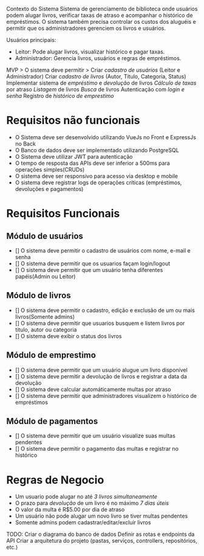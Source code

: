 Contexto do Sistema
Sistema de gerenciamento de biblioteca onde usuários podem alugar livros, verificar taxas de atraso e acompanhar o histórico de empréstimos. O sistema também precisa controlar os custos dos aluguéis e permitir que os administradores gerenciem os livros e usuários.

Usuários principais:
* Leitor: Pode alugar livros, visualizar histórico e pagar taxas.
* Administrador: Gerencia livros, usuários e regras de empréstimos.


MVP > O sistema deve permitir >
    Criar *cadastro de usuários* (Leitor e Administrador)
    Criar *cadastro de livros* (Autor, Titulo, Categoria, Status)
    Implementar sistema de *empréstimo* e *devolução* de livros
    *Cálculo de taxas* por atraso
    *Listagem* de livros
    *Busca* de livros
    Autenticação com *login e senha*
    Registro de *histórico de emprestimo*

# Requisitos não funcionais

* O Sistema deve ser desenvolvido utilizando VueJs no Front e ExpressJs no Back
* O Banco de dados deve ser implementado utilizando PostgreSQL
* O Sistema deve utilizar JWT para autenticação
* O tempo de resposta das APIs deve ser inferior a 500ms para operações simples(CRUDs)
* O sistema deve ser responsivo para acesso via desktop e mobile
* O sistema deve registrar logs de operações críticas (empréstimos, devoluções e pagamentos)


# Requisitos Funcionais
## Módulo de usuários
- [] O sistema deve permitir o cadastro de usuários com nome, e-mail e senha
- [] O sistema deve permitir que os usuarios façam login/logout
- [] O sistema deve permitir que um usuário tenha diferentes papéis(Admin ou Leitor)

## Módulo de livros
- [] O sistema deve permitir o cadastro, edição e exclusão de um ou mais livros(Somente admins)
- [] O sistema deve permitir que usuarios busquem e listem livros por titulo, autor ou categoria
- [] O sistema deve exibir o status dos livros

## Módulo de emprestimo
- [] O sistema deve permitir que um usuário alugue um livro disponível
- [] O sistema deve permitir a devolução de livros e registrar a data da devolução
- [] O sistema deve calcular automáticamente multas por atraso
- [] O sistema deve permitir que administradores visualizem o histórico de empréstimos

## Módulo de pagamentos
- [] O sistema deve permitir que um usuário visualize suas multas pendentes
- [] O sistema deve permitir o pagamento das multas e registrar no histórico


# Regras de Negocio
* Um usuario pode alugar no até *3 livros simultaneamente*
* O prazo para *devolução* de um livro é no máximo *7 dias úteis*
* O valor da multa é R$5.00 por dia de atraso
* Um usuário não pode alugar um novo livro se tiver multas pendentes
* Somente admins podem cadastrar/editar/excluir livros


TODO:
Criar o diagrama do banco de dados
Definir as rotas e endpoints da API
Criar a arquitetura do projeto (pastas, serviços, controllers, repositórios, etc.)